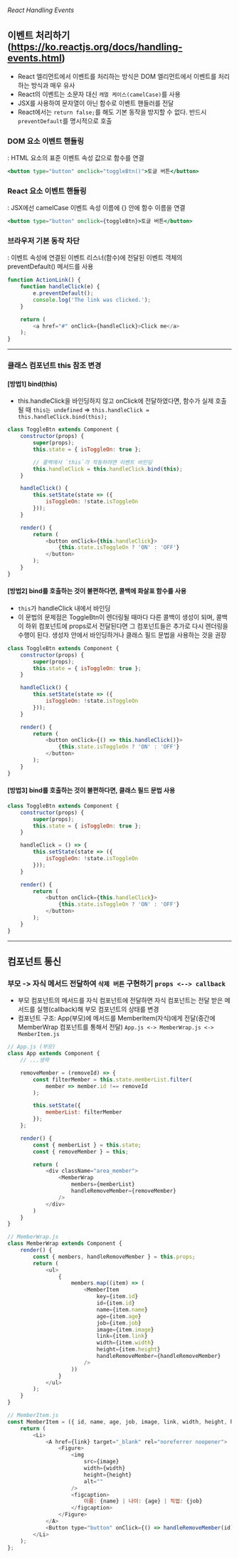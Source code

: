 ###### React Handling Events

## 이벤트 처리하기(https://ko.reactjs.org/docs/handling-events.html)
- React 엘리먼트에서 이벤트를 처리하는 방식은 DOM 엘리먼트에서 이벤트를 처리하는 방식과 매우 유사
- React의 이벤트는 소문자 대신 `캐멀 케이스(camelCase)`를 사용
- JSX를 사용하여 문자열이 아닌 함수로 이벤트 핸들러를 전달
- React에서는 `return false;`를 해도 기본 동작을 방지할 수 없다. 반드시 `preventDefault`를 명시적으로 호출

### DOM 요소 이벤트 핸들링
: HTML 요소의 표준 이벤트 속성 값으로 함수를 연결

```jsx
<button type="button" onclick="toggleBtn()">토글 버튼</button>
```

### React 요소 이벤트 핸들링
: JSX에선 camelCase 이벤트 속성 이름에 {} 안에 함수 이름을 연결

```jsx
<button type="button" onclick={toggleBtn}>토글 버튼</button>
```

### 브라우저 기본 동작 차단
: 이벤트 속성에 연결된 이벤트 리스너(함수)에 전달된 이벤트 객체의 preventDefault() 메서드를 사용

```js
function ActionLink() {
	function handleClick(e) {
		e.preventDefault();
		console.log('The link was clicked.');
	}

	return (
		<a href="#" onClick={handleClick}>Click me</a>
	);
}
```
---
### 클래스 컴포넌트 this 참조 변경

#### [방법1] bind(this)
- this.handleClick을 바인딩하지 않고 onClick에 전달하였다면, 함수가 실제 호출될 때 `this는 undefined` => `this.handleClick = this.handleClick.bind(this);`

```js
class ToggleBtn extends Component {
    constructor(props) {
        super(props);
        this.state = { isToggleOn: true };

        // 콜백에서 `this`가 작동하려면 이벤트 바인딩
        this.handleClick = this.handleClick.bind(this);
    }

    handleClick() {
        this.setState(state => ({
            isToggleOn: !state.isToggleOn
        }));
    }

    render() {
        return (
            <button onClick={this.handleClick}>
                {this.state.isToggleOn ? 'ON' : 'OFF'}
            </button>
        );
    }
}
```

#### [방법2] bind를 호출하는 것이 불편하다면, 콜백에 화살표 함수를 사용
- `this`가 handleClick 내에서 바인딩
- 이 문법의 문제점은 ToggleBtn이 렌더링될 때마다 다른 콜백이 생성이 되며, 콜백이 하위 컴포넌트에 props로서 전달된다면 그 컴포넌트들은 추가로 다시 렌더링을 수행이 된다. 생성자 안에서 바인딩하거나 클래스 필드 문법을 사용하는 것을 권장

```js
class ToggleBtn extends Component {
    constructor(props) {
        super(props);
        this.state = { isToggleOn: true };
    }

    handleClick() {
        this.setState(state => ({
            isToggleOn: !state.isToggleOn
        }));
    }

    render() {
        return (
            <button onClick={() => this.handleClick()}>
                {this.state.isToggleOn ? 'ON' : 'OFF'}
            </button>
        );
    }
}
```

#### [방법3] bind를 호출하는 것이 불편하다면, 클래스 필드 문법 사용
```js
class ToggleBtn extends Component {
    constructor(props) {
        super(props);
        this.state = { isToggleOn: true };
    }

    handleClick = () => {
        this.setState(state => ({
            isToggleOn: !state.isToggleOn
        }));
    }

    render() {
        return (
            <button onClick={this.handleClick}>
                {this.state.isToggleOn ? 'ON' : 'OFF'}
            </button>
        );
    }
}
```
---
## 컴포넌트 통신
### 부모 -> 자식 메서드 전달하여 `삭제 버튼` 구현하기 `props <--> callback`
- 부모 컴포넌트의 메서드를 자식 컴포넌트에 전달하면 자식 컴포넌트는 전달 받은 메서드를 실행(callback)해 부모 컴포넌트의 상태를 변경
- 컴포넌트 구조: App(부모)에 메서드를 MemberItem(자식)에게 전달(중간에 MemberWrap 컴포넌트를 통해서 전달) `App.js <-> MemberWrap.js <-> MemberItem.js` 

```js
// App.js (부모)
class App extends Component {
	// ...생략

	removeMember = (removeId) => {		
		const filterMember = this.state.memberList.filter(
			member => member.id !== removeId
		);

		this.setState({
			memberList: filterMember
		});
	};

	render() {				
		const { memberList } = this.state;
		const { removeMember } = this;

		return (
			<div className="area_member">
				<MemberWrap 
					members={memberList}
					handleRemoveMember={removeMember}
				/>	
			</div>
		)
	}
}
```

```js
// MemberWrap.js
class MemberWrap extends Component {
	render() {
		const { members, handleRemoveMember } = this.props;
		return (			
			<ul>
				{
					members.map((item) => (
						<MemberItem 
							key={item.id}
							id={item.id}
							name={item.name}
							age={item.age}
							job={item.job}
							image={item.image}
							link={item.link}
							width={item.width}
							height={item.height}
							handleRemoveMember={handleRemoveMember}
						/>
					))
				}
			</ul>
		);
	}
}
```

```js
// MemberItem.js
const MemberItem = ({ id, name, age, job, image, link, width, height, handleRemoveMember }) => {
	return (
		<Li>
			<A href={link} target="_blank" rel="noreferrer noopener">
				<Figure>
					<img 
						src={image}
						width={width}
						height={height}
						alt=""
					/>
					<figcaption>
						이름: {name} | 나이: {age} | 직업: {job}
					</figcaption>
				</Figure>
			</A>			
			<Button type="button" onClick={() => handleRemoveMember(id)}>삭제</Button>
		</Li>
	);
};
```
